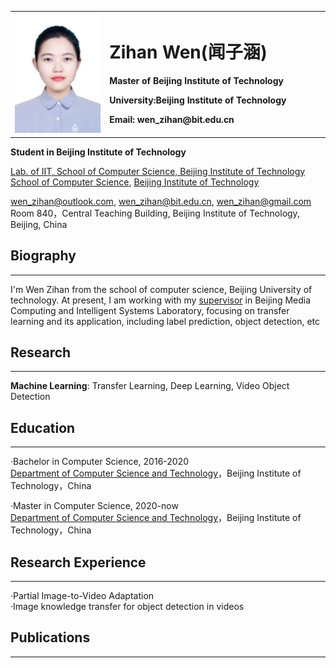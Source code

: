 <table border="0">
    <tr>
      <td width="30%">
      <img src="/wow.jpg" width="100%">  
      </td>
      <td width="90%">
        <h1>Zihan Wen(闻子涵)</h1>
        <p><b>Master of Beijing Institute of Technology</b></p>
        <p><b>University:Beijing Institute of Technology</b></p>
        <p><b>Email: wen_zihan@bit.edu.cn</b></p>
      </td>
    </tr>
</table>

**Student in Beijing Institute of Technology**  

[Lab. of IIT, School of Computer Science, Beijing Institute of Technology](http://iitlab.bit.edu.cn/mcislab)  
[School of Computer Science](http://cs.bit.edu.cn), [Beijing Institute of Technology](http://www.bit.edu.cn)  

[wen_zihan@outlook.com](mailto:wen_zihan@outlook.com), [wen_zihan@bit.edu.cn](mailto:wen_zihan@bit.edu.cn), [wen_zihan@gmail.com](mailto:wen_zihan@gmail.com)  
Room 840，Central Teaching Building, Beijing Institute of Technology, Beijing, China

## Biography
---
I'm Wen Zihan from the school of computer science, Beijing University of technology. At present, I am working with my [supervisor](https://wuxinxiao.github.io) in Beijing Media Computing and Intelligent Systems Laboratory, focusing on transfer learning and its application, including label prediction, object detection, etc


## Research
---
**Machine Learning**: Transfer Learning, Deep Learning, Video Object Detection  


## Education
---
·Bachelor in Computer Science, 2016-2020  <br/>
[Department of Computer Science and Technology](cs.bit.edu.cn)，Beijing Institute of Technology，China<br/>
 
·Master in Computer Science, 2020-now <br/>
[Department of Computer Science and Technology](cs.bit.edu.cn)，Beijing Institute of Technology，China<br/>


## Research Experience
---
·Partial Image-to-Video Adaptation<br/>
·Image knowledge transfer for object detection in videos

## Publications
---



